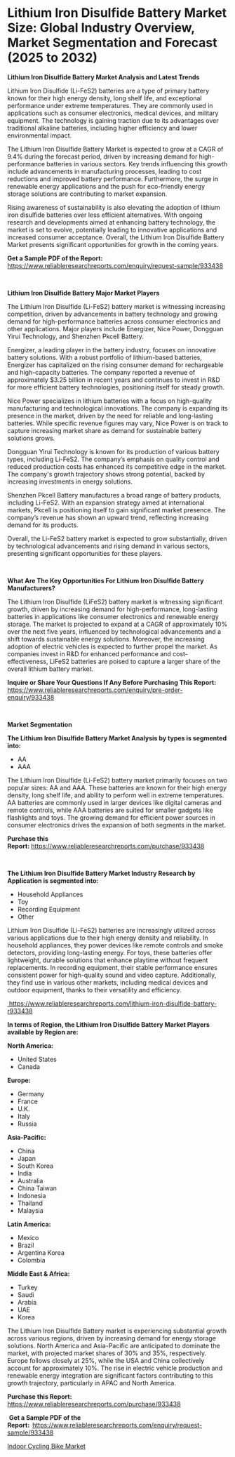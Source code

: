 <p><h1>Lithium Iron Disulfide Battery Market Size: Global Industry Overview, Market Segmentation and Forecast (2025 to 2032)</h1></p><p><strong>Lithium Iron Disulfide Battery Market Analysis and Latest Trends</strong></p>
<p><p>Lithium Iron Disulfide (Li-FeS2) batteries are a type of primary battery known for their high energy density, long shelf life, and exceptional performance under extreme temperatures. They are commonly used in applications such as consumer electronics, medical devices, and military equipment. The technology is gaining traction due to its advantages over traditional alkaline batteries, including higher efficiency and lower environmental impact.</p><p>The Lithium Iron Disulfide Battery Market is expected to grow at a CAGR of 9.4% during the forecast period, driven by increasing demand for high-performance batteries in various sectors. Key trends influencing this growth include advancements in manufacturing processes, leading to cost reductions and improved battery performance. Furthermore, the surge in renewable energy applications and the push for eco-friendly energy storage solutions are contributing to market expansion. </p><p>Rising awareness of sustainability is also elevating the adoption of lithium iron disulfide batteries over less efficient alternatives. With ongoing research and developments aimed at enhancing battery technology, the market is set to evolve, potentially leading to innovative applications and increased consumer acceptance. Overall, the Lithium Iron Disulfide Battery Market presents significant opportunities for growth in the coming years.</p></p>
<p><strong>Get a Sample PDF of the Report:&nbsp;</strong> <a href="https://www.reliableresearchreports.com/enquiry/request-sample/933438?utm_campaign=2937&utm_medium=2&utm_source=Github&utm_content=ia&utm_term=05042025&utm_id=lithium-iron-disulfide-battery">https://www.reliableresearchreports.com/enquiry/request-sample/933438</a></p>
<p>&nbsp;</p>
<p><strong>Lithium Iron Disulfide Battery Major Market Players</strong></p>
<p><p>The Lithium Iron Disulfide (Li-FeS2) battery market is witnessing increasing competition, driven by advancements in battery technology and growing demand for high-performance batteries across consumer electronics and other applications. Major players include Energizer, Nice Power, Dongguan Yirui Technology, and Shenzhen Pkcell Battery.</p><p>Energizer, a leading player in the battery industry, focuses on innovative battery solutions. With a robust portfolio of lithium-based batteries, Energizer has capitalized on the rising consumer demand for rechargeable and high-capacity batteries. The company reported a revenue of approximately $3.25 billion in recent years and continues to invest in R&D for more efficient battery technologies, positioning itself for steady growth.</p><p>Nice Power specializes in lithium batteries with a focus on high-quality manufacturing and technological innovations. The company is expanding its presence in the market, driven by the need for reliable and long-lasting batteries. While specific revenue figures may vary, Nice Power is on track to capture increasing market share as demand for sustainable battery solutions grows.</p><p>Dongguan Yirui Technology is known for its production of various battery types, including Li-FeS2. The company’s emphasis on quality control and reduced production costs has enhanced its competitive edge in the market. The company's growth trajectory shows strong potential, backed by increasing investments in energy solutions.</p><p>Shenzhen Pkcell Battery manufactures a broad range of battery products, including Li-FeS2. With an expansion strategy aimed at international markets, Pkcell is positioning itself to gain significant market presence. The company’s revenue has shown an upward trend, reflecting increasing demand for its products.</p><p>Overall, the Li-FeS2 battery market is expected to grow substantially, driven by technological advancements and rising demand in various sectors, presenting significant opportunities for these players.</p></p>
<p>&nbsp;</p>
<p><strong>What Are The Key Opportunities For Lithium Iron Disulfide Battery Manufacturers?</strong></p>
<p><p>The Lithium Iron Disulfide (LiFeS2) battery market is witnessing significant growth, driven by increasing demand for high-performance, long-lasting batteries in applications like consumer electronics and renewable energy storage. The market is projected to expand at a CAGR of approximately 10% over the next five years, influenced by technological advancements and a shift towards sustainable energy solutions. Moreover, the increasing adoption of electric vehicles is expected to further propel the market. As companies invest in R&D for enhanced performance and cost-effectiveness, LiFeS2 batteries are poised to capture a larger share of the overall lithium battery market.</p></p>
<p><strong>Inquire or Share Your Questions If Any Before Purchasing This Report:</strong> <a href="https://www.reliableresearchreports.com/enquiry/pre-order-enquiry/933438?utm_campaign=2937&utm_medium=2&utm_source=Github&utm_content=ia&utm_term=05042025&utm_id=lithium-iron-disulfide-battery">https://www.reliableresearchreports.com/enquiry/pre-order-enquiry/933438</a></p>
<p>&nbsp;</p>
<p><strong>Market Segmentation</strong></p>
<p><strong>The Lithium Iron Disulfide Battery Market Analysis by types is segmented into:</strong></p>
<p><ul><li>AA</li><li>AAA</li></ul></p>
<p><p>The Lithium Iron Disulfide (Li-FeS2) battery market primarily focuses on two popular sizes: AA and AAA. These batteries are known for their high energy density, long shelf life, and ability to perform well in extreme temperatures. AA batteries are commonly used in larger devices like digital cameras and remote controls, while AAA batteries are suited for smaller gadgets like flashlights and toys. The growing demand for efficient power sources in consumer electronics drives the expansion of both segments in the market.</p></p>
<p><strong>Purchase this Report:&nbsp;</strong><a href="https://www.reliableresearchreports.com/purchase/933438?utm_campaign=2937&utm_medium=2&utm_source=Github&utm_content=ia&utm_term=05042025&utm_id=lithium-iron-disulfide-battery">https://www.reliableresearchreports.com/purchase/933438</a></p>
<p>&nbsp;</p>
<p><strong>The Lithium Iron Disulfide Battery Market Industry Research by Application is segmented into:</strong></p>
<p><ul><li>Household Appliances</li><li>Toy</li><li>Recording Equipment</li><li>Other</li></ul></p>
<p><p>Lithium Iron Disulfide (Li-FeS2) batteries are increasingly utilized across various applications due to their high energy density and reliability. In household appliances, they power devices like remote controls and smoke detectors, providing long-lasting energy. For toys, these batteries offer lightweight, durable solutions that enhance playtime without frequent replacements. In recording equipment, their stable performance ensures consistent power for high-quality sound and video capture. Additionally, they find use in various other markets, including medical devices and outdoor equipment, thanks to their versatility and efficiency.</p></p>
<p><a href="https://www.reliableresearchreports.com/lithium-iron-disulfide-battery-r933438?utm_campaign=2937&utm_medium=2&utm_source=Github&utm_content=ia&utm_term=05042025&utm_id=lithium-iron-disulfide-battery">&nbsp;https://www.reliableresearchreports.com/lithium-iron-disulfide-battery-r933438</a></p>
<p><strong>In terms of Region, the Lithium Iron Disulfide Battery Market Players available by Region are:</strong></p>
<p>
    <p> <strong> North America: </strong>
        <ul>
            <li>United States</li>
            <li>Canada</li>
        </ul>
        </p> 
    <p> <strong> Europe: </strong>
        <ul>
            <li>Germany</li>
            <li>France</li>
            <li>U.K.</li>
            <li>Italy</li>
            <li>Russia</li>
        </ul>
        </p> 
    <p> <strong> Asia-Pacific: </strong>
        <ul>
            <li>China</li>
            <li>Japan</li>
            <li>South Korea</li>
            <li>India</li>
            <li>Australia</li>
            <li>China Taiwan</li>
            <li>Indonesia</li>
            <li>Thailand</li>
            <li>Malaysia</li>
        </ul>
        </p> 
    <p> <strong> Latin America: </strong>
        <ul>
            <li>Mexico</li>
            <li>Brazil</li>
            <li>Argentina Korea</li>
            <li>Colombia</li>
        </ul>
        </p> 
    <p> <strong> Middle East & Africa: </strong>
        <ul>
            <li>Turkey</li>
            <li>Saudi</li>
            <li>Arabia</li>
            <li>UAE</li>
            <li>Korea</li>
        </ul>
    </p>
    </p>
<p><p>The Lithium Iron Disulfide Battery market is experiencing substantial growth across various regions, driven by increasing demand for energy storage solutions. North America and Asia-Pacific are anticipated to dominate the market, with projected market shares of 30% and 35%, respectively. Europe follows closely at 25%, while the USA and China collectively account for approximately 10%. The rise in electric vehicle production and renewable energy integration are significant factors contributing to this growth trajectory, particularly in APAC and North America.</p></p>
<p><strong>Purchase this Report: </strong><a href="https://www.reliableresearchreports.com/purchase/933438?utm_campaign=2937&utm_medium=2&utm_source=Github&utm_content=ia&utm_term=05042025&utm_id=lithium-iron-disulfide-battery">https://www.reliableresearchreports.com/purchase/933438</a></p>
<p>&nbsp;<strong>Get a Sample PDF of the Report:&nbsp;&nbsp;</strong><a href="https://www.reliableresearchreports.com/enquiry/request-sample/933438?utm_campaign=2937&utm_medium=2&utm_source=Github&utm_content=ia&utm_term=05042025&utm_id=lithium-iron-disulfide-battery">https://www.reliableresearchreports.com/enquiry/request-sample/933438</a></p>
<p><strong></strong></p>
<p><p><a href="https://github.com/hunanuzmez/Market-Research-Report-List-1/blob/main/indoor-cycling-bike-market.md?utm_campaign=2937&utm_medium=2&utm_source=Github&utm_content=ia&utm_term=05042025&utm_id=lithium-iron-disulfide-battery">Indoor Cycling Bike Market</a></p></p>